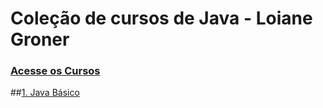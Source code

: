 # Coleção de cursos de Java - Loiane Groner
### [Acesse os Cursos](https://loiane.training/)

##[1. Java Básico]()